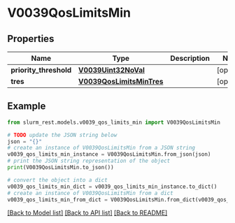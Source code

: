 # V0039QosLimitsMin


## Properties

Name | Type | Description | Notes
------------ | ------------- | ------------- | -------------
**priority_threshold** | [**V0039Uint32NoVal**](V0039Uint32NoVal.md) |  | [optional] 
**tres** | [**V0039QosLimitsMinTres**](V0039QosLimitsMinTres.md) |  | [optional] 

## Example

```python
from slurm_rest.models.v0039_qos_limits_min import V0039QosLimitsMin

# TODO update the JSON string below
json = "{}"
# create an instance of V0039QosLimitsMin from a JSON string
v0039_qos_limits_min_instance = V0039QosLimitsMin.from_json(json)
# print the JSON string representation of the object
print(V0039QosLimitsMin.to_json())

# convert the object into a dict
v0039_qos_limits_min_dict = v0039_qos_limits_min_instance.to_dict()
# create an instance of V0039QosLimitsMin from a dict
v0039_qos_limits_min_from_dict = V0039QosLimitsMin.from_dict(v0039_qos_limits_min_dict)
```
[[Back to Model list]](../README.md#documentation-for-models) [[Back to API list]](../README.md#documentation-for-api-endpoints) [[Back to README]](../README.md)


